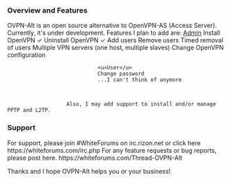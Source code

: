 <html>
<body>
<h3>Overview and Features</h3>
OVPN-Alt is an open source alternative to OpenVPN-AS (Access Server). Currently, it's under development. Features I plan to add are:
                                <u>Admin</u>
                                Install OpenVPN ✓
                                Uninstall OpenVPN ✓
                                Add users
                                Remove users
                                Timed removal of users
                                Multiple VPN servers (one host, multiple slaves)
                                Change OpenVPN configuration
                                


                                 <u>User</u>
                                 Change password
                                 ...I can't think of anymore



                       Also, I may add support to install and/or manage PPTP and L2TP.



<h3>Support</h3>
For support, please join #WhiteForums on irc.rizon.net or click here https://whiteforums.com/irc.php
For any feature requests or bug reports, please post here. https://whiteforums.com/Thread-OVPN-Alt

Thanks and I hope OVPN-Alt helps you or your business!
</body>
</html>
